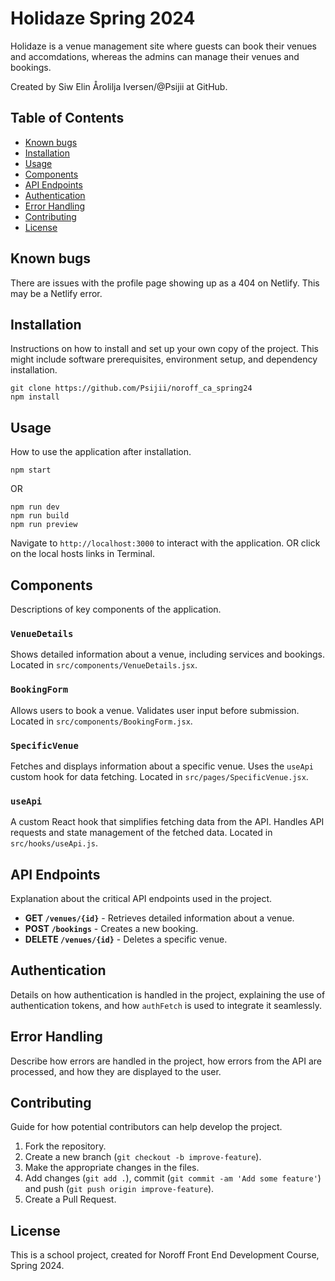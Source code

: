 # Holidaze Spring 2024
Holidaze is a venue management site where guests can book their venues and accomdations,
whereas the admins can manage their venues and bookings.

Created by Siw Elin Årolilja Iversen/@Psijii at GitHub.

## Table of Contents
- [Known bugs](#known-bugs)
- [Installation](#installation)
- [Usage](#usage)
- [Components](#components)
- [API Endpoints](#api-endpoints)
- [Authentication](#authentication)
- [Error Handling](#error-handling)
- [Contributing](#contributing)
- [License](#license)

## Known bugs
There are issues with the profile page showing up as a 404 on Netlify. 
This may be a Netlify error.

## Installation
Instructions on how to install and set up your own copy of the project. This might include software prerequisites, environment setup, and dependency installation.
```
git clone https://github.com/Psijii/noroff_ca_spring24
npm install
```

## Usage
How to use the application after installation.

`npm start`

OR

```
npm run dev
npm run build
npm run preview
```

Navigate to `http://localhost:3000` to interact with the application.
OR click on the local hosts links in Terminal.

## Components
Descriptions of key components of the application.

### `VenueDetails`
Shows detailed information about a venue, including services and bookings. Located in `src/components/VenueDetails.jsx`.

### `BookingForm`
Allows users to book a venue. Validates user input before submission. Located in `src/components/BookingForm.jsx`.

### `SpecificVenue`
Fetches and displays information about a specific venue. Uses the `useApi` custom hook for data fetching. Located in `src/pages/SpecificVenue.jsx`.

### `useApi`
A custom React hook that simplifies fetching data from the API. Handles API requests and state management of the fetched data. Located in `src/hooks/useApi.js`.

## API Endpoints
Explanation about the critical API endpoints used in the project.

- **GET `/venues/{id}`** - Retrieves detailed information about a venue.
- **POST `/bookings`** - Creates a new booking.
- **DELETE `/venues/{id}`** - Deletes a specific venue.

## Authentication
Details on how authentication is handled in the project, explaining the use of authentication tokens, and how `authFetch` is used to integrate it seamlessly.

## Error Handling
Describe how errors are handled in the project, how errors from the API are processed, and how they are displayed to the user.

## Contributing
Guide for how potential contributors can help develop the project.

1. Fork the repository.
2. Create a new branch (`git checkout -b improve-feature`).
3. Make the appropriate changes in the files.
4. Add changes (`git add .`), commit (`git commit -am 'Add some feature'`) and push (`git push origin improve-feature`).
5. Create a Pull Request.

## License
This is a school project, created for Noroff Front End Development Course, Spring 2024.
